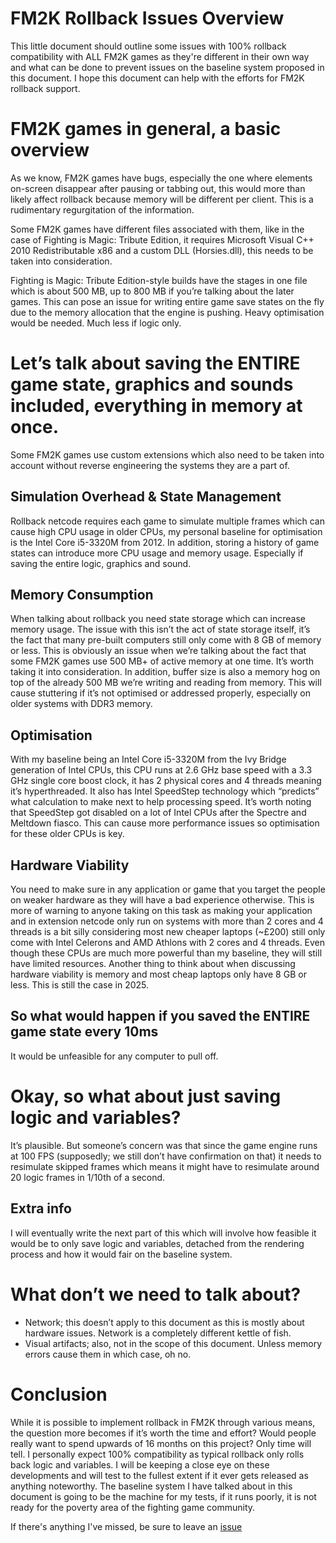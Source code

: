 # FM2K Rollback Issues Overview
This little document should outline some issues with 100% rollback compatibility with ALL FM2K games as they're different in their own way and what can be done to prevent issues on the baseline system proposed in this document. I hope this document can help with the efforts for FM2K rollback support.
# FM2K games in general, a basic overview
As we know, FM2K games have bugs, especially the one where elements on-screen disappear after pausing or tabbing out, this would more than likely affect rollback because memory will be different per client. This is a rudimentary regurgitation of the information.

Some FM2K games have different files associated with them, like in the case of Fighting is Magic: Tribute Edition, it requires Microsoft Visual C++ 2010 Redistributable x86 and a custom DLL (Horsies.dll), this needs to be taken into consideration.

Fighting is Magic: Tribute Edition-style builds have the stages in one file which is about 500 MB, up to 800 MB if you’re talking about the later games. This can pose an issue for writing entire game save states on the fly due to the memory allocation that the engine is pushing. Heavy optimisation would be needed. Much less if logic only.
# Let’s talk about saving the ENTIRE game state, graphics and sounds included, everything in memory at once.

Some FM2K games use custom extensions which also need to be taken into account without reverse engineering the systems they are a part of.
## Simulation Overhead & State Management
Rollback netcode requires each game to simulate multiple frames which can cause high CPU usage in older CPUs, my personal baseline for optimisation is the Intel Core i5-3320M from 2012. In addition, storing a history of game states can introduce more CPU usage and memory usage. Especially if saving the entire logic, graphics and sound.
## Memory Consumption
When talking about rollback you need state storage which can increase memory usage. The issue with this isn’t the act of state storage itself, it’s the fact that many pre-built computers still only come with 8 GB of memory or less. This is obviously an issue when we’re talking about the fact that some FM2K games use 500 MB+ of active memory at one time. It’s worth taking it into consideration. In addition, buffer size is also a memory hog on top of the already 500 MB we’re writing and reading from memory. This will cause stuttering if it’s not optimised or addressed properly, especially on older systems with DDR3 memory.
## Optimisation
With my baseline being an Intel Core i5-3320M from the Ivy Bridge generation of Intel CPUs, this CPU runs at 2.6 GHz base speed with a 3.3 GHz single core boost clock, it has 2 physical cores and 4 threads meaning it’s hyperthreaded. It also has Intel SpeedStep technology which “predicts” what calculation to make next to help processing speed. It’s worth noting that SpeedStep got disabled on a lot of Intel CPUs after the Spectre and Meltdown fiasco. This can cause more performance issues so optimisation for these older CPUs is key.
## Hardware Viability
You need to make sure in any application or game that you target the people on weaker hardware as they will have a bad experience otherwise. This is more of warning to anyone taking on this task as making your application and in extension netcode only run on systems with more than 2 cores and 4 threads is a bit silly considering most new cheaper laptops (~£200) still only come with Intel Celerons and AMD Athlons with 2 cores and 4 threads. Even though these CPUs are much more powerful than my baseline, they will still have limited resources. Another thing to think about when discussing hardware viability is memory and most cheap laptops only have 8 GB or less. This is still the case in 2025.
## So what would happen if you saved the ENTIRE game state every 10ms
It would be unfeasible for any computer to pull off.
# Okay, so what about just saving logic and variables?
It’s plausible. But someone’s concern was that since the game engine runs at 100 FPS (supposedly; we still don’t have confirmation on that) it needs to resimulate skipped frames which means it might have to resimulate around 20 logic frames in 1/10th of a second.
## Extra info
I will eventually write the next part of this which will involve how feasible it would be to only save logic and variables, detached from the rendering process and how it would fair on the baseline system.
# What don’t we need to talk about?
-	Network; this doesn’t apply to this document as this is mostly about hardware issues. Network is a completely different kettle of fish.
-	Visual artifacts; also, not in the scope of this document. Unless memory errors cause them in which case, oh no.
# Conclusion
While it is possible to implement rollback in FM2K through various means, the question more becomes if it’s worth the time and effort? Would people really want to spend upwards of 16 months on this project? Only time will tell. I personally expect 100% compatibility as typical rollback only rolls back logic and variables. I will be keeping a close eye on these developments and will test to the fullest extent if it ever gets released as anything noteworthy. The baseline system I have talked about in this document is going to be the machine for my tests, if it runs poorly, it is not ready for the poverty area of the fighting game community.

If there's anything I've missed, be sure to leave an [issue](https://github.com/windowslogic/fm2k-rollback-issues/issues)
